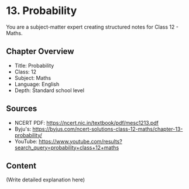 # 13. Probability

You are a subject-matter expert creating structured notes for Class 12 - Maths.

## Chapter Overview
- Title: Probability
- Class: 12
- Subject: Maths
- Language: English
- Depth: Standard school level

## Sources
- NCERT PDF: https://ncert.nic.in/textbook/pdf/mesc1213.pdf
- Byju's: https://byjus.com/ncert-solutions-class-12-maths/chapter-13-probability/
- YouTube: https://www.youtube.com/results?search_query=probability+class+12+maths

## Content
(Write detailed explanation here)
